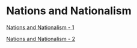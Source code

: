 # Nations and Nationalism 

[Nations and Nationalism - 1](../../2013/03/allegience-of-pion.md)

[Nations and Nationalism - 2](../../2013/03/allegience-of-peon-4.md)

